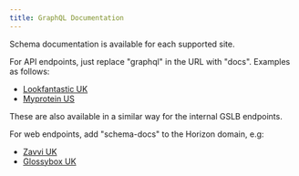 ```yaml
---
title: GraphQL Documentation
---
```


Schema documentation is available for each supported site.

For API endpoints, just replace "graphql" in the URL with "docs". Examples as follows:

* [Lookfantastic UK](https://api.thehut.net/lfint/en/docs)
* [Myprotein US](https://api.thehut.net/myprotein/us/docs)

These are also available in a similar way for the internal GSLB endpoints.

For web endpoints, add "schema-docs" to the Horizon domain, e.g:

* [Zavvi UK](https://horizon-api.www.zavvi.com/schema-docs)
* [Glossybox UK](https://horizon-api.www.glossybox.com/schema-docs)
